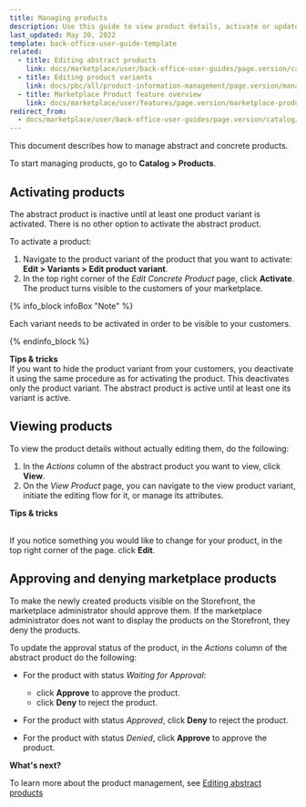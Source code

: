 ```yaml
---
title: Managing products
description: Use this guide to view product details, activate or update product attributes in the Back Office.
last_updated: May 20, 2022
template: back-office-user-guide-template
related:
  - title: Editing abstract products
    link: docs/marketplace/user/back-office-user-guides/page.version/catalog/products/abstract-products/editing-abstract-products.html
  - title: Editing product variants
    link: docs/pbc/all/product-information-management/page.version/manage-in-the-back-office/products/manage-product-variants/edit-product-variants.html
  - title: Marketplace Product feature overview
    link: docs/marketplace/user/features/page.version/marketplace-product-feature-overview.html
redirect_from:
  - docs/marketplace/user/back-office-user-guides/page.version/catalog/products/products-reference-information.html
---
```


This document describes how to manage abstract and concrete products.

To start managing products, go to **Catalog&nbsp;<span aria-label="and then">></span> Products**.

## Activating products

The abstract product is inactive until at least one product variant is activated. There is no other option to activate the abstract product.

To activate a product:

1. Navigate to the product variant of the product that you want to activate:
  **Edit&nbsp;<span aria-label="and then">></span> Variants&nbsp;<span aria-label="and then">></span> Edit product variant**.
2. In the top right corner of the *Edit Concrete Product* page, click **Activate**.
The product turns visible to the customers of your marketplace.

{% info_block infoBox "Note" %}

Each variant needs to be activated in order to be visible to your customers.

{% endinfo_block %}

**Tips & tricks**
<br>If you want to hide the product variant from your customers, you deactivate it using the same procedure as for activating the product. This deactivates only the product variant. The abstract product is active until at least one its variant is active.

## Viewing products

To view the product details without actually editing them, do the following:

1. In the _Actions_ column of the abstract product you want to view, click **View**.
2. On the *View Product* page, you can navigate to the view product variant, initiate the editing flow for it, or manage its attributes.

**Tips & tricks**

<br>If you notice something you would like to change for your product, in the top right corner of the page. click **Edit**.

## Approving and denying marketplace products

To make the newly created products visible on the Storefront, the marketplace administrator should approve them. If the marketplace administrator does not want to display the products on the Storefront, they deny the products.

To update the approval status of the product, in the _Actions_ column of the abstract product do the following:

- For the product with status *Waiting for Approval*:
  - click **Approve** to approve the product.
  - click **Deny** to reject the product.

- For the product with status *Approved*, click **Deny** to reject the product.

- For the product with status *Denied*, click **Approve** to approve the product.

**What's next?**

To learn more about the product management, see [Editing abstract products](/docs/marketplace/user/back-office-user-guides/{{page.version}}/catalog/products/abstract-products/editing-abstract-products.html)

